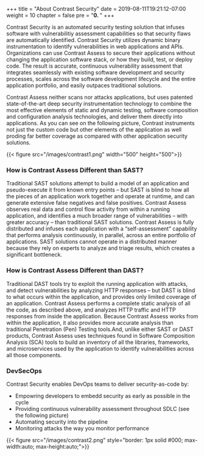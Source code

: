 +++
title = "About Contrast Security"
date = 2019-08-11T19:21:12-07:00
weight = 10
chapter = false
pre = "<b>0. </b>"
+++




<p style='text-align: left;'>
Contrast Security is an automated security testing solution that infuses software with vulnerabilitiy assessment capabilities so that security flaws are automatically identified. Contrast Security utilizes dynamic binary instrumentation to identify vulnerabilities in web applications and APIs. Organizations can use Contrast Assess to secure their applications without changing the application software stack, or how they build, test, or deploy code. The result is accurate, continuous vulnerability assessment that integrates seamlessly with existing software development and security processes, scales across the software development lifecycle and the entire application portfolio, and easily outpaces traditional solutions.

Contrast Assess neither scans nor attacks applications, but uses patented state-of-the-art deep security instrumentation technology to combine the most effective elements of static and dynamic testing, software composition and configuration analysis technologies, and deliver them directly into applications. As you can see on the following picture, Contrast instruments not just the custom code but other elements of the application as well proding far better coverage as compared with other application security solutions.

</p>
{{< figure src="/images/contrast1.png" width="500" height="500">}}

### How is Contrast Assess Different than SAST?

Traditional SAST solutions attempt to build a model of an application and pseudo-execute it from known entry points – but SAST is blind to how all the pieces of an application work together and operate at runtime, and can generate extensive false negatives and false positives. Contrast Assess observes real data and control flow activity from within a running application, and identifies a much broader range of vulnerabilities – with greater accuracy – than traditional SAST solutions. Contrast Assess is fully distributed and infuses each application with a “self-assessment” capability that performs analysis continuously, in parallel, across an entire portfolio of applications. SAST solutions cannot operate in a distributed manner because they rely on experts to analyze and triage results, which creates a significant bottleneck.

### How is Contrast Assess Different than DAST?

Traditional DAST tools try to exploit the running application with attacks, and detect vulnerabilities by analyzing HTTP responses – but DAST is blind to what occurs within the application, and provides only limited coverage of an application. Contrast Assess performs a complete static analysis of all the code, as described above, and analyzes HTTP traffic and HTTP responses from inside the application. Because Contrast Assess works from within the application, it also provides more accurate analysis than traditional Penetration (Pen) Testing tools.And, unlike either SAST or DAST products, Contrast Assess uses techniques found in Software Composition Analysis (SCA) tools to build an inventory of all the libraries, frameworks, and microservices used by the application to identify vulnerabilities across all those components.

### DevSecOps

Contrast Security enables DevOps teams to deliver security-as-code by:

- Empowring developers to embedd security as early as possible in the cycle
- Providing continuous vulnerability assessment throughout SDLC (see the following picture)
- Automating security into the pipeline
- Monitoring attacks the way you monitor performance


{{< figure src="/images/contrast2.png" style="border: 1px solid #000; max-width:auto; max-height:auto;">}}